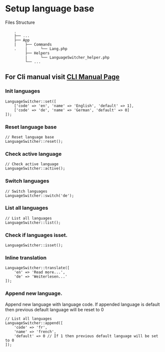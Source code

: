 # Setup language base
Files Structure
```
    .
    ├── ...
    ├── App                    
    |    ├── Commands          
    .    |      └── Lang.php      
         ├── Helpers                
         |      └── LanguageSwitcher_helper.php
         └── ...
```
For Cli manual visit [CLI Manual Page](./CLI_manual.md)
---
### Init languages
```
LanguageSwitcher::set([
    ['code' => 'en', 'name' => 'English', 'default' => 1],
    ['code' => 'de', 'name' => 'German', 'default' => 0]
]);
```

### Reset language base
```
// Reset language base
LanguageSwitcher::reset();
```

### Check active language
```
// Check active language
LanguageSwitcher::active();
```

### Switch languages
```
// Switch languages
LanguageSwitcher::switch('de');
```

### List all languages
```
// List all languages
LanguageSwitcher::list();
```

### Check if languages isset.
```
LanguageSwitcher::isset();
```


### Inline translation
```
LanguageSwitcher::translate([
    'en' => 'Read more...',
    'de' => 'Weiterlesen...'
]);
```


### Append new language.
Append new language with language code. If appended language is default then previous default language will be reset to 0

```
// List all languages
LanguageSwitcher::append([
    'code' => 'fr',
    'name' => 'french',
    'default' => 0 // If 1 then previous default language will be set to 0
]);
```
